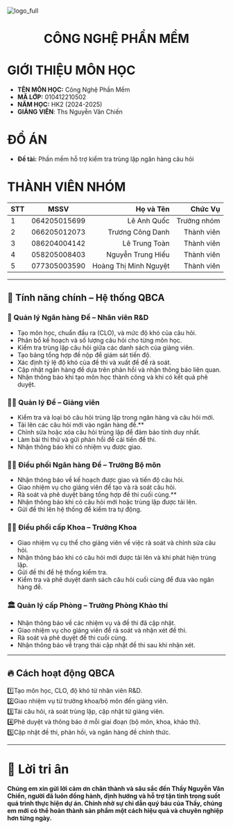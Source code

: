 
    
![logo_full](https://github.com/user-attachments/assets/1d1ff715-d5e9-4377-88cb-3c420806708b)


<h1 align="center"><b>CÔNG NGHỆ PHẦN MỀM</b></h1>

# GIỚI THIỆU MÔN HỌC
* **TÊN MÔN HỌC:** Công Nghệ Phần Mềm
* **MÃ LỚP:** 010412210502
* **NĂM HỌC:** HK2 (2024-2025)
* **GIẢNG VIÊN**: Ths Nguyễn Văn Chiến 

# ĐỒ ÁN 
* **Đề tài:** Phần mềm hỗ trợ kiểm tra trùng lặp ngân hàng câu hỏi

# THÀNH VIÊN NHÓM
| STT    | MSSV          | Họ và Tên              |Chức Vụ    |
| ------ |:-------------:| ----------------------:|----------:|
|   1    | 064205015699  | Lê Anh Quốc            |Trưởng nhóm|
|   2    | 066205012073  | Trương Công Danh       |Thành viên |
|   3    | 086204004142  | Lê Trung Toàn          |Thành viên |
|   4    | 058205008403  | Nguyễn Trung Hiếu      |Thành viên |
|   5    | 077305003590  | Hoàng Thị Minh Nguyệt  |Thành viên |

---

## 🌟 Tính năng chính – Hệ thống QBCA
### 🧪 Quản lý Ngân hàng Đề – Nhân viên R&D
* Tạo môn học, chuẩn đầu ra (CLO), và mức độ khó của câu hỏi.
* Phân bổ kế hoạch và số lượng câu hỏi cho từng môn học.
* Kiểm tra trùng lặp câu hỏi giữa các danh sách của giảng viên.
* Tạo bảng tổng hợp đề nộp để giám sát tiến độ.
* Xác định tỷ lệ độ khó của đề thi và xuất đề để rà soát.
* Cập nhật ngân hàng đề dựa trên phản hồi và nhận thông báo liên quan.
* Nhận thông báo khi tạo môn học thành công và khi có kết quả phê duyệt.
### 👨‍🏫 Quản lý Đề – Giảng viên
* Kiểm tra và loại bỏ câu hỏi trùng lặp trong ngân hàng và câu hỏi mới.
* Tải lên các câu hỏi mới vào ngân hàng đề.**
* Chỉnh sửa hoặc xóa câu hỏi trùng lặp để đảm bảo tính duy nhất.
* Làm bài thi thử và gửi phản hồi để cải tiến đề thi.
* Nhận thông báo khi có nhiệm vụ được giao.
### 🧑‍💼 Điều phối Ngân hàng Đề – Trưởng Bộ môn
* Nhận thông báo về kế hoạch được giao và tiến độ câu hỏi.
* Giao nhiệm vụ cho giảng viên để tạo và rà soát câu hỏi.
* Rà soát và phê duyệt bảng tổng hợp đề thi cuối cùng.**
* Nhận thông báo khi có câu hỏi mới hoặc trùng lặp được tải lên.
* Gửi đề thi lên hệ thống để kiểm tra tự động.
### 👨‍🎓 Điều phối cấp Khoa – Trưởng Khoa
* Giao nhiệm vụ cụ thể cho giảng viên về việc rà soát và chỉnh sửa câu hỏi.
* Nhận thông báo khi có câu hỏi mới được tải lên và khi phát hiện trùng lặp.
* Gửi đề thi để hệ thống kiểm tra.
* Kiểm tra và phê duyệt danh sách câu hỏi cuối cùng để đưa vào ngân hàng đề.
### 🏛️ Quản lý cấp Phòng – Trưởng Phòng Khảo thí
* Nhận thông báo về các nhiệm vụ và đề thi đã cập nhật.
* Giao nhiệm vụ cho giảng viên để rà soát và nhận xét đề thi.
* Rà soát và phê duyệt đề thi cuối cùng.
* Nhận thông báo về trạng thái cập nhật đề thi sau khi nhận xét.
---

## 🔥 **Cách hoạt động QBCA**

1️⃣Tạo môn học, CLO, độ khó từ nhân viên R&D.  
2️⃣Giao nhiệm vụ từ trưởng khoa/bộ môn đến giảng viên.  
3️⃣Tải câu hỏi, rà soát trùng lặp, cập nhật từ giảng viên.  
4️⃣Phê duyệt và thông báo ở mỗi giai đoạn (bộ môn, khoa, khảo thí).  
5️⃣Cập nhật đề thi, phản hồi, và ngân hàng đề chính thức.  

---

# 🙏 **Lời tri ân**
**Chúng em xin gửi lời cảm ơn chân thành và sâu sắc đến Thầy Nguyễn Văn Chiến, người đã luôn đồng hành, định hướng và hỗ trợ tận tình trong suốt quá trình thực hiện dự án. Chính nhờ sự chỉ dẫn quý báu của Thầy, chúng em mới có thể hoàn thành sản phẩm một cách hiệu quả và chuyên nghiệp hơn từng ngày.**
